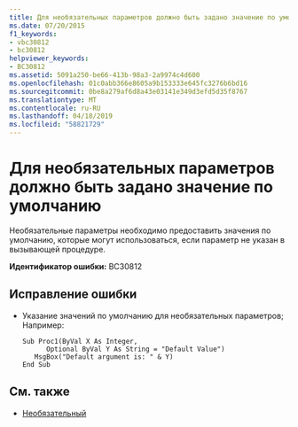 ```yaml
---
title: Для необязательных параметров должно быть задано значение по умолчанию
ms.date: 07/20/2015
f1_keywords:
- vbc30812
- bc30812
helpviewer_keywords:
- BC30812
ms.assetid: 5091a250-be66-413b-98a3-2a9974c4d600
ms.openlocfilehash: 01c0abb366e8605a9b153333e645fc3276b6bd16
ms.sourcegitcommit: 0be8a279af6d8a43e03141e349d3efd5d35f8767
ms.translationtype: MT
ms.contentlocale: ru-RU
ms.lasthandoff: 04/18/2019
ms.locfileid: "58821729"
---
```

# <a name="optional-parameters-must-specify-a-default-value"></a>Для необязательных параметров должно быть задано значение по умолчанию
Необязательные параметры необходимо предоставить значения по умолчанию, которые могут использоваться, если параметр не указан в вызывающей процедуре.  
  
 **Идентификатор ошибки:** BC30812  
  
## <a name="to-correct-this-error"></a>Исправление ошибки  
  
-   Указание значений по умолчанию для необязательных параметров; Например:  
  
    ```  
    Sub Proc1(ByVal X As Integer,   
          Optional ByVal Y As String = "Default Value")  
       MsgBox("Default argument is: " & Y)  
    End Sub  
    ```  
  
## <a name="see-also"></a>См. также

- [Необязательный](../../../visual-basic/language-reference/modifiers/optional.md)
